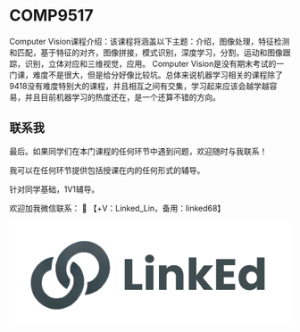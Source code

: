 # COMP9517

Computer Vision课程介绍：该课程将涵盖以下主题：介绍，图像处理，特征检测和匹配，基于特征的对齐，图像拼接，模式识别，深度学习，分割，运动和图像跟踪，识别，立体对应和三维视觉，应用。
Computer Vision是没有期末考试的一门课，难度不是很大，但是给分好像比较坑。总体来说机器学习相关的课程除了9418没有难度特别大的课程，并且相互之间有交集，学习起来应该会越学越容易，并且目前机器学习的热度还在，是一个还算不错的方向。


## 联系我

最后。如果同学们在本门课程的任何环节中遇到问题，欢迎随时与我联系！

我可以在任何环节提供包括授课在内的任何形式的辅导。

针对同学基础，1V1辅导。

欢迎加我微信联系： 📩 【+V：Linked_Lin，备用：linked68】

![图片](../image/wechat.png)